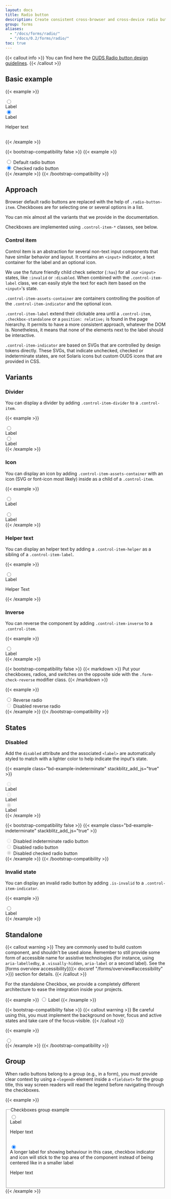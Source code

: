 ```yaml
---
layout: docs
title: Radio button
description: Create consistent cross-browser and cross-device radio buttons.
group: forms
aliases:
  - "/docs/forms/radio/"
  - "/docs/0.2/forms/radio/"
toc: true
---
```


{{< callout info >}}
You can find here the [OUDS Radio button design guidelines](https://unified-design-system.orange.com/472794e18/p/90c467-radio-button).
{{< /callout >}}

## Basic example

{{< example >}}
<div class="radio-button-item">
  <div class="control-item-assets-container">
    <input class="control-item-indicator" type="radio" value="" id="radioDefault" name="radioBasic">
  </div>
  <div class="control-item-text-container">
    <label class="control-item-label" for="radioDefault">Label</label>
  </div>
</div>
<div class="radio-button-item control-item-divider">
  <div class="control-item-assets-container">
    <input class="control-item-indicator" type="radio" value="" id="radioFullOption" checked name="radioBasic">
  </div>
  <div class="control-item-text-container">
    <label class="control-item-label" for="radioFullOption">Label</label>
    <p class="control-item-helper">Helper text</p>
  </div>
  <div class="control-item-assets-container">
    <svg width="1rem" height="1rem" fill="currentColor" aria-hidden="true">
      <use xlink:href="/docs/{{< param docs_version >}}/assets/img/ouds-web-sprite.svg#heart-recommend"/>
    </svg>
  </div>
</div>
{{< /example >}}

{{< bootstrap-compatibility false >}}
{{< example >}}
<div class="form-check">
  <input class="form-check-input" type="radio" value="" id="checkDefault">
  <label class="form-check-label" for="checkDefault">
    Default radio button
  </label>
</div>
<div class="form-check">
  <input class="form-check-input" type="radio" value="" id="checkChecked" checked>
  <label class="form-check-label" for="checkChecked">
    Checked radio button
  </label>
</div>
{{< /example >}}
{{< /bootstrap-compatibility >}}

## Approach

Browser default radio buttons are replaced with the help of `.radio-button-item`. Checkboxes are for selecting one or several options in a list.

You can mix almost all the variants that we provide in the documentation.

Checkboxes are implemented using `.control-item-*` classes, see below.

### Control item

Control item is an abstraction for several non-text input components that have similar behavior and layout. It contains an `<input>` indicator, a text container for the label and an optional icon.

We use the future friendly child check selector (`:has`) for all our `<input>` states, like `:invalid` or `:disabled`. When combined with the `.control-item-label` class, we can easily style the text for each item based on the `<input>`'s state.

`.control-item-assets-container` are containers controlling the position of the `.control-item-indicator` and the optional icon.

`.control-item-label` extend their clickable area until a `.control-item`, `.checkbox-standalone` or a `position: relative;` is found in the page hierarchy. It permits to have a more consistent approach, whatever the DOM is. Nonetheless, it means that none of the elements next to the label should be interactive.

`.control-item-indicator` are based on SVGs that are controlled by design tokens directly. These SVGs, that indicate unchecked, checked or indeterminate states, are not Solaris icons but custom OUDS icons that are provided in CSS.

## Variants

### Divider

You can display a divider by adding `.control-item-divider` to a `.control-item`.

{{< example >}}
<div class="radio-button-item control-item-divider">
  <div class="control-item-assets-container">
    <input class="control-item-indicator" type="radio" value="" id="radioDivider" name="radioDivider">
  </div>
  <div class="control-item-text-container">
    <label class="control-item-label" for="radioDivider">Label</label>
  </div>
</div>
<div class="radio-button-item control-item-divider">
  <div class="control-item-assets-container">
    <input class="control-item-indicator" type="radio" value="" id="radioDivider2" name="radioDivider">
  </div>
  <div class="control-item-text-container">
    <label class="control-item-label" for="radioDivider2">Label</label>
  </div>
</div>
{{< /example >}}

### Icon

You can display an icon by adding `.control-item-assets-container` with an icon (SVG or font-icon most likely) inside as a child of a `.control-item`.

{{< example >}}
<div class="radio-button-item">
  <div class="control-item-assets-container">
    <input class="control-item-indicator" type="radio" value="" id="radioWithSVG" name="radioIcon">
  </div>
  <div class="control-item-text-container">
    <label class="control-item-label" for="radioWithSVG">Label</label>
  </div>
  <div class="control-item-assets-container">
    <svg width="1rem" height="1rem" fill="currentColor" aria-hidden="true">
      <use xlink:href="/docs/{{< param docs_version >}}/assets/img/ouds-web-sprite.svg#heart-recommend"/>
    </svg>
  </div>
</div>
<div class="radio-button-item">
  <div class="control-item-assets-container">
    <input class="control-item-indicator" type="radio" value="" id="radioWithIconFont"  name="radioIcon">
  </div>
  <div class="control-item-text-container">
    <label class="control-item-label" for="radioWithIconFont">Label</label>
  </div>
  <div class="control-item-assets-container">
    <span class="icon si si-settings" aria-hidden="true"></span>
  </div>
</div>
{{< /example >}}

### Helper text

You can display an helper text by adding a `.control-item-helper` as a sibling of a `.control-item-label`.
<!-- TODO: Check for a11y and AT text -->
{{< example >}}
<div class="radio-button-item">
  <div class="control-item-assets-container">
    <input class="control-item-indicator" type="radio" value="" id="radioHelperText">
  </div>
  <div class="control-item-text-container">
    <label class="control-item-label" for="radioHelperText">Label</label>
    <p class="control-item-helper">Helper Text</p>
  </div>
</div>
{{< /example >}}

### Inverse

You can reverse the component by adding `.control-item-inverse` to a `.control-item`.

{{< example >}}
<div class="radio-button-item control-item-inverse">
  <div class="control-item-assets-container">
    <input class="control-item-indicator" type="radio" value="" id="radioInverse">
  </div>
  <div class="control-item-text-container">
    <label class="control-item-label" for="radioInverse">Label</label>
  </div>
</div>
{{< /example >}}

{{< bootstrap-compatibility false >}}
{{< markdown >}}
Put your checkboxes, radios, and switches on the opposite side with the `.form-check-reverse` modifier class.
{{< /markdown >}}

{{< example >}}
<div class="form-check form-check-reverse">
  <input class="form-check-input" type="radio" value="" id="reverseCheck1">
  <label class="form-check-label" for="reverseCheck1">
    Reverse radio
  </label>
</div>
<div class="form-check form-check-reverse">
  <input class="form-check-input" type="radio" value="" id="reverseCheck2" disabled>
  <label class="form-check-label" for="reverseCheck2">
    Disabled reverse radio
  </label>
</div>
{{< /example >}}
{{< /bootstrap-compatibility >}}

## States

### Disabled

Add the `disabled` attribute and the associated `<label>` are automatically styled to match with a lighter color to help indicate the input's state.

{{< example class="bd-example-indeterminate" stackblitz_add_js="true" >}}
<div class="radio-button-item">
  <div class="control-item-assets-container">
    <input class="control-item-indicator" type="radio" value="" id="radioIndeterminateDisabled" disabled>
  </div>
  <div class="control-item-text-container">
    <label class="control-item-label" for="radioIndeterminateDisabled">Label</label>
  </div>
</div>
<div class="radio-button-item">
  <div class="control-item-assets-container">
    <input class="control-item-indicator" type="radio" value="" id="radioDisabled" disabled>
  </div>
  <div class="control-item-text-container">
    <label class="control-item-label" for="radioDisabled">Label</label>
  </div>
</div>
<div class="radio-button-item">
  <div class="control-item-assets-container">
    <input class="control-item-indicator" type="radio" value="" id="radioCheckedDisabled" checked disabled>
  </div>
  <div class="control-item-text-container">
    <label class="control-item-label" for="radioCheckedDisabled">Label</label>
  </div>
</div>
{{< /example >}}

{{< bootstrap-compatibility false >}}
{{< example class="bd-example-indeterminate" stackblitz_add_js="true" >}}
<div class="form-check">
  <input class="form-check-input" type="radio" value="" id="checkIndeterminateDisabled" disabled>
  <label class="form-check-label" for="checkIndeterminateDisabled">
    Disabled indeterminate radio button
  </label>
</div>
<div class="form-check">
  <input class="form-check-input" type="radio" value="" id="checkDisabled" disabled>
  <label class="form-check-label" for="checkDisabled">
    Disabled radio button
  </label>
</div>
<div class="form-check">
  <input class="form-check-input" type="radio" value="" id="checkCheckedDisabled" checked disabled>
  <label class="form-check-label" for="checkCheckedDisabled">
    Disabled checked radio button
  </label>
</div>
{{< /example >}}
{{< /bootstrap-compatibility >}}

<!-- TODO: Introduce Readonly ? -->

### Invalid state

 You can display an invalid radio button by adding `.is-invalid` to a `.control-item-indicator`. <!-- Please take a look at our [Validation]({{< docsref "/forms/validation" >}}) page to know more about this. -->

{{< example >}}
<div class="radio-button-item">
  <div class="control-item-assets-container">
    <input class="control-item-indicator is-invalid" type="radio" value="" id="radioInvalid">
  </div>
  <div class="control-item-text-container">
    <label class="control-item-label" for="radioInvalid">Label</label>
  </div>
</div>
{{< /example >}}

## Standalone

{{< callout warning >}}
They are commonly used to build custom component, and shouldn't be used alone. Remember to still provide some form of accessible name for assistive technologies (for instance, using `aria-labelledby`, a `.visually-hidden`, `aria-label` or a second label). See the [forms overview accessibility]({{< docsref "/forms/overview#accessibility" >}}) section for details.
{{< /callout >}}

For the standalone Checkbox, we provide a completely different architecture to ease the integration inside your projects.

{{< example >}}
<label class="radio-button-standalone">
  <input class="control-item-indicator" type="radio" value="">
  <span class="visually-hidden">Label</span>
</label>
{{< /example >}}

{{< bootstrap-compatibility false >}}
{{< callout warning >}}
Be careful using this, you must implement the background on hover, focus and active states and take care of the focus-visible.
{{< /callout >}}

{{< example >}}
<div>
  <input class="form-check-input" type="radio" id="radioNoLabel" value="" aria-label="...">
</div>
{{< /example >}}
{{< /bootstrap-compatibility >}}

## Group

When radio buttons belong to a group (e.g., in a form), you must provide clear context by using a `<legend>` element inside a `<fieldset>` for the group title, this way screen readers will read the legend before navigating through the checkboxes.

{{< example >}}
<div class="row">
  <fieldset class="col-md-6">
    <legend>Checkboxes group example</legend>
    <div class="radio-button-item control-item-divider">
      <div class="control-item-assets-container">
        <input class="control-item-indicator" type="radio" value="" id="checkboxGroup1">
      </div>
      <div class="control-item-text-container">
        <label class="control-item-label" for="checkboxGroup1">Label</label>
        <p class="control-item-helper">Helper text</p>
      </div>
      <div class="control-item-assets-container">
        <svg width="1rem" height="1rem" fill="currentColor" aria-hidden="true">
          <use xlink:href="/docs/{{< param docs_version >}}/assets/img/ouds-web-sprite.svg#heart-recommend"/>
        </svg>
      </div>
    </div>
    <div class="radio-button-item control-item-divider">
      <div class="control-item-assets-container">
        <input class="control-item-indicator" type="radio" value="" id="checkboxGroup2" checked>
      </div>
      <div class="control-item-text-container">
        <label class="control-item-label" for="checkboxGroup2">A longer label for showing behaviour in this case, checkbox indicator and icon will stick to the top area of the component instead of being centered like in a smaller label</label>
        <p class="control-item-helper">Helper text</p>
      </div>
      <div class="control-item-assets-container">
        <svg width="1rem" height="1rem" fill="currentColor" aria-hidden="true">
          <use xlink:href="/docs/{{< param docs_version >}}/assets/img/ouds-web-sprite.svg#heart-recommend"/>
        </svg>
      </div>
    </div>
  </fieldset>
</div>
{{< /example >}}
